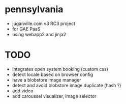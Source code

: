 pennsylvania
=====
- juganville.com v3 RC3 project
- for GAE PaaS
- using webapp2 and jinja2

TODO
=====
- integrates open system booking (custom css)
- detect locale based on browser config
- have a blobstore image manager
- detect and avoid blobstore image duplicate (hash ?)
- add video
- add caroussel visualizer, image selector